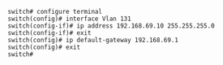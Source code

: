     switch# configure terminal
    switch(config)# interface Vlan 131
    switch(config-if)# ip address 192.168.69.10 255.255.255.0
    switch(config-if)# exit
    switch(config)# ip default-gateway 192.168.69.1
    switch(config)# exit
    switch#
